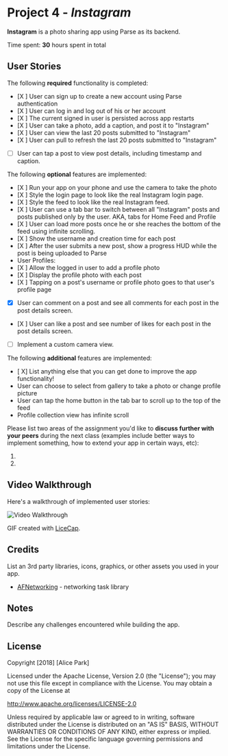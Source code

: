 # Project 4 - *Instagram*

**Instagram** is a photo sharing app using Parse as its backend.

Time spent: **30** hours spent in total

## User Stories

The following **required** functionality is completed:

- [X ] User can sign up to create a new account using Parse authentication
- [X ] User can log in and log out of his or her account
- [X ] The current signed in user is persisted across app restarts
- [X ] User can take a photo, add a caption, and post it to "Instagram"
- [X ] User can view the last 20 posts submitted to "Instagram"
- [X ] User can pull to refresh the last 20 posts submitted to "Instagram"
- [ ] User can tap a post to view post details, including timestamp and caption.

The following **optional** features are implemented:

- [X ] Run your app on your phone and use the camera to take the photo
- [X ] Style the login page to look like the real Instagram login page.
- [X ] Style the feed to look like the real Instagram feed.
- [X ] User can use a tab bar to switch between all "Instagram" posts and posts published only by the user. AKA, tabs for Home Feed and Profile
- [X ] User can load more posts once he or she reaches the bottom of the feed using infinite scrolling.
- [X ] Show the username and creation time for each post
- [X ] After the user submits a new post, show a progress HUD while the post is being uploaded to Parse
- User Profiles:
- [X ] Allow the logged in user to add a profile photo
- [X ] Display the profile photo with each post
- [X ] Tapping on a post's username or profile photo goes to that user's profile page
- [X] User can comment on a post and see all comments for each post in the post details screen.
- [X ] User can like a post and see number of likes for each post in the post details screen.
- [ ] Implement a custom camera view.

The following **additional** features are implemented:

- [ X] List anything else that you can get done to improve the app functionality!
- User can choose to select from gallery to take a photo or change profile picture
- User can tap the home button in the tab bar to scroll up to the top of the feed
- Profile collection view has infinite scroll

Please list two areas of the assignment you'd like to **discuss further with your peers** during the next class (examples include better ways to implement something, how to extend your app in certain ways, etc):

1.
2.

## Video Walkthrough

Here's a walkthrough of implemented user stories:

<img src='http://i.imgur.com/link/to/your/gif/file.gif' title='Video Walkthrough' width='' alt='Video Walkthrough' />

GIF created with [LiceCap](http://www.cockos.com/licecap/).

## Credits

List an 3rd party libraries, icons, graphics, or other assets you used in your app.

- [AFNetworking](https://github.com/AFNetworking/AFNetworking) - networking task library


## Notes

Describe any challenges encountered while building the app.

## License

Copyright [2018] [Alice Park]

Licensed under the Apache License, Version 2.0 (the "License");
you may not use this file except in compliance with the License.
You may obtain a copy of the License at

http://www.apache.org/licenses/LICENSE-2.0

Unless required by applicable law or agreed to in writing, software
distributed under the License is distributed on an "AS IS" BASIS,
WITHOUT WARRANTIES OR CONDITIONS OF ANY KIND, either express or implied.
See the License for the specific language governing permissions and
limitations under the License.
